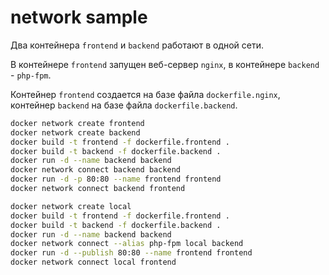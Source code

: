 # network sample

Два контейнера `frontend` и `backend` работают в одной сети. 

В контейнере `frontend` запущен веб-сервер `nginx`, в контейнере `backend` - `php-fpm`.

Контейнер `frontend` создается на базе файла `dockerfile.nginx`, контейнер `backend` на базе файла `dockerfile.backend`.

```bash
docker network create frontend
docker network create backend
docker build -t frontend -f dockerfile.frontend .
docker build -t backend -f dockerfile.backend .
docker run -d --name backend backend
docker network connect backend backend
docker run -d -p 80:80 --name frontend frontend
docker network connect backend frontend
```

```bash
docker network create local
docker build -t frontend -f dockerfile.frontend .
docker build -t backend -f dockerfile.backend .
docker run -d --name backend backend
docker network connect --alias php-fpm local backend
docker run -d --publish 80:80 --name frontend frontend
docker network connect local frontend
```
